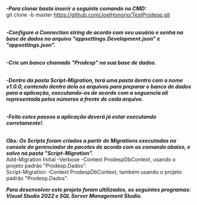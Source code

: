 <b><i>-Para clonar basta inserir o seguinte comando no CMD:<br/></i></b>
git clone -b master https://github.com/JoelHonorio/TestProdesp.git</i></b><br/><br/>

<b><i>-Configure a Connection string de acordo com seu usuário e senha na base de dados no arquivo "appsettings.Development.json" e "appsettings.json".</i></b><br/><br/>

<b><i>-Crie um banco chamado "Prodesp" na sua base de dados.</i></b><br/><br/>

<b><i>-Dentro da pasta Script-Migration, terá uma pasta dentro com o nome v1.0.0, contendo dentro dela os arquivos para preparar o banco de dados para a aplicação, executando-os de acordo com a seguencia ali representada pelos números a frente de cada arquivo.</i></b><br/><br/>

<b><i>-Feito estes passos a aplicação deverá já estar executando corretamente!.</i></b><br/><br/>

<b><i>Obs: Os Scripts foram criados a partir de Migrations executadas no console do gerenciador de pacotes de acordo com os comando abaixo, e salvo na pasta "Script-Migration".</i></b><br/>
Add-Migration Initial -Verbose -Context ProdespDbContext, usando o projeto padrão "Prodesp.Dados".<br/>
Script-Migration -Context ProdespDbContext, também usando o projeto padrão "Prodesp.Dados".

<b><i>Para desenvolver este projeto foram ultilizados, os seguintes programas: Visual Studio 2022 e SQL Server Management Studio.</i></b>
